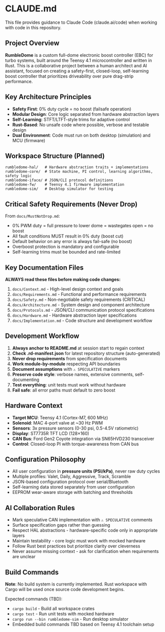 # CLAUDE.md

This file provides guidance to Claude Code (claude.ai/code) when working with code in this repository.

## Project Overview

**RumbleDome** is a custom full-dome electronic boost controller (EBC) for turbo systems, built around the Teensy 4.1 microcontroller and written in Rust. This is a collaborative project between a human architect and AI assistant, focused on creating a safety-first, closed-loop, self-learning boost controller that prioritizes driveability over pure drag-strip performance.

## Key Architecture Principles

- **Safety First**: 0% duty cycle = no boost (failsafe operation)
- **Modular Design**: Core logic separated from hardware abstraction layers
- **Self-Learning**: STFT/LTFT-style trims for adaptive control
- **Rust-Based**: No unsafe code where possible, verbose and testable design
- **Dual Environment**: Code must run on both desktop (simulation) and MCU (firmware)

## Workspace Structure (Planned)

```
rumbledome-hal/   # Hardware abstraction traits + implementations
rumbledome-core/  # State machine, PI control, learning algorithms, safety logic
rumbledome-iface/ # JSON/CLI protocol definitions
rumbledome-fw/    # Teensy 4.1 firmware implementation
rumbledome-sim/   # Desktop simulator for testing
```

## Critical Safety Requirements (Never Drop)

From `docs/MustNotDrop.md`:
- 0% PWM duty = full pressure to lower dome = wastegates open = no boost
- All fault conditions MUST result in 0% duty (boost cut)
- Default behavior on any error is always fail-safe (no boost)
- Overboost protection is mandatory and configurable
- Self-learning trims must be bounded and rate-limited

## Key Documentation Files

**ALWAYS read these files before making code changes:**

1. `docs/Context.md` - High-level design context and goals
2. `docs/Requirements.md` - Functional and performance requirements
3. `docs/Safety.md` - Non-negotiable safety requirements (CRITICAL)
4. `docs/Architecture.md` - System design and component architecture
5. `docs/Protocols.md` - JSON/CLI communication protocol specifications
6. `docs/Hardware.md` - Hardware abstraction layer specifications  
7. `docs/Implementation.md` - Code structure and development workflow

## Development Workflow

1. **Always anchor to README.md** at session start to regain context
2. **Check .rd-manifest.json** for latest repository structure (auto-generated)
3. **Never drop requirements** from specification documents
4. **Work module-by-module** respecting API boundaries
5. **Document assumptions** with `⚠ SPECULATIVE` markers
6. **Preserve code style**: verbose names, extensive comments, self-documenting
7. **Test everything**: unit tests must work without hardware
8. **Fail safe**: all error paths must default to zero boost

## Hardware Context

- **Target MCU**: Teensy 4.1 (Cortex-M7, 600 MHz)
- **Solenoid**: MAC 4-port valve at ~30 Hz PWM
- **Sensors**: 3x pressure sensors (0-30 psi, 0.5-4.5V ratiometric)
- **Display**: ST7735R TFT LCD (128×160)
- **CAN Bus**: Ford Gen2 Coyote integration via SN65HVD230 transceiver
- **Control**: Closed-loop PI with torque-awareness from CAN bus

## Configuration Philosophy

- All user configuration in **pressure units (PSI/kPa)**, never raw duty cycles
- Multiple profiles: Valet, Daily, Aggressive, Track, Scramble
- JSON-based configuration protocol over serial/Bluetooth
- Self-learning data stored separately from user configuration
- EEPROM wear-aware storage with batching and thresholds

## AI Collaboration Rules

- Mark speculative CAN implementation with `⚠ SPECULATIVE` comments
- Surface specification gaps rather than guessing
- Respect HAL abstractions - hardware-specific code only in appropriate layers  
- Maintain testability - core logic must work with mocked hardware
- Follow Rust best practices but prioritize clarity over cleverness
- Never assume missing context - ask for clarification when requirements are unclear

## Build Commands

**Note**: No build system is currently implemented. Rust workspace with Cargo will be used once source code development begins.

Expected commands (TBD):
- `cargo build` - Build all workspace crates
- `cargo test` - Run unit tests with mocked hardware
- `cargo run --bin rumbledome-sim` - Run desktop simulator
- Embedded build commands TBD based on Teensy 4.1 toolchain setup